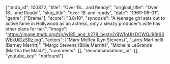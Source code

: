 {"tmdb_id": 100872, "title": "Over 18... and Ready!", "original_title": "Over 18... and Ready!", "slug_title": "over-18-and-ready", "date": "1969-08-01", "genre": ["Drame"], "score": "3.8/10", "synopsis": "A teenage girl sets out to active fame in Hollywood as an actress, only a sleazy producer's wife has other plans for her.", "image": "https://image.tmdb.org/t/p/w185_and_h278_bestv2/9WfnUIzDCWQJ96t63WbkUiDzSRz.jpg", "actors": ["Mary McRea (Lyn Stevens)", "Larry Martinelli (Barney Merritt)", "Margo Stevens (Billie Merritt)", "Michelle LeGrande (Martha the Maid)"], "comments": [], "recommandations_id": [], "youtube_key": "notfound"}